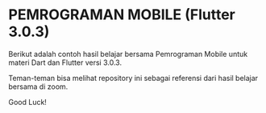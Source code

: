 # PEMROGRAMAN MOBILE (Flutter 3.0.3)

Berikut adalah contoh hasil belajar bersama Pemrograman Mobile untuk materi Dart dan Flutter versi 3.0.3.

Teman-teman bisa melihat repository ini sebagai referensi dari hasil belajar bersama di zoom.

Good Luck!
